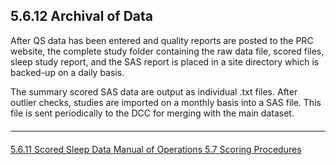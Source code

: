 ## 5.6.12 Archival of Data

After QS data has been entered and quality reports are posted to the PRC website, the complete study folder containing the raw data file, scored files, sleep study report, and the SAS report is placed in a site directory which is backed-up on a daily basis.

The summary scored SAS data are output as individual .txt files. After outlier checks, studies are imported on a monthly basis into a SAS file. This file is sent periodically to the DCC for merging with the main dataset.

<hr class="soften" style="margin-top: 20px;margin-bottom: 20px;"/>

<div class="center">
<div class="btn-group">
  <a href=":pages_path:/mop/5-06-11-scored-sleep-data.md" class="btn btn-default">
    <span class="glyphicon glyphicon-chevron-left"></span>
    5.6.11 Scored Sleep Data
  </a>

  <a href=":pages_path:/mop/5-00-mop-toc.md" class="btn btn-default">
    <span class="glyphicon glyphicon-chevron-up"></span>
    Manual of Operations
  </a>

  <a href=":pages_path:/mop/5-07-scoring-procedures.md" class="btn btn-success">
    5.7 Scoring Procedures
    <span class="glyphicon glyphicon-chevron-right"></span>
  </a>
</div>
</div>
